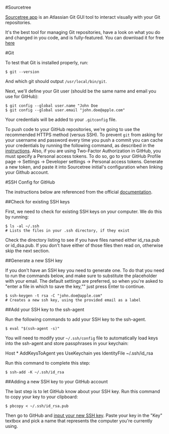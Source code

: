 #Sourcetree

[Sourcetree app](https://www.sourcetreeapp.com) is an Atlassian Git GUI tool to interact visually with your Git repositories.

It's the best tool for managing Git repositories, have a look on what you do and changed in you code, and is fully-featured. You can download it for free [here](https://www.sourcetreeapp.com)

#Git

To test that Git is installed properly, run:

```
$ git --version
```

And which git should output `/usr/local/bin/git`.

Next, we'll define your Git user (should be the same name and email you use for GitHub):

```
$ git config --global user.name "John Doe
$ git config --global user.email "john.doe@apple.com"
```

Your credentials will be added to your `.gitconfig` file.

To push code to your GitHub repositories, we're going to use the recommended HTTPS method (versus SSH). To prevent `git` from asking for your username and password every time you push a commit you can cache your credentials by running the following command, as described in the [instructions](https://help.github.com/en/github/using-git/caching-your-github-password-in-git).
Also, if you are using Two-Factor Authorization in GitHub, you must specify a Personal access tokens. To do so, go to your GitHub Profile page -> Settings -> Developer settings -> Personal access tokens.
Generate a new token, and paste it into Sourcetree initial's configuration when linking your Github account.

#SSH Config for GitHub

The instructions below are referenced from the official [documentation](https://help.github.com/en/github/authenticating-to-github/connecting-to-github-with-ssh).

##Check for existing SSH keys

First, we need to check for existing SSH keys on your computer. We do this by running:

```
$ ls -al ~/.ssh
# Lists the files in your .ssh directory, if they exist
```

Check the directory listing to see if you have files named either id_rsa.pub or id_dsa.pub. If you don't have either of those files then read on, otherwise skip the next section.

##Generate a new SSH key

If you don't have an SSH key you need to generate one. To do that you need to run the commands below, and make sure to substitute the placeholder with your email. The default settings are preferred, so when you're asked to "enter a file in which to save the key,"" just press Enter to continue.

```
$ ssh-keygen -t rsa -C "john.doe@apple.com"
# Creates a new ssh key, using the provided email as a label
```

##Add your SSH key to the ssh-agent

Run the following commands to add your SSH key to the ssh-agent.

```
$ eval "$(ssh-agent -s)"
```

You will need to modify your `~/.ssh/config` file to automatically load keys into the ssh-agent and store passphrases in your keychain:

Host *
  AddKeysToAgent yes
  UseKeychain yes
  IdentityFile ~/.ssh/id_rsa
  
Run this command to complete this step:

```
$ ssh-add -K ~/.ssh/id_rsa
```

##Adding a new SSH key to your GitHub account

The last step is to let GitHub know about your SSH key. Run this command to copy your key to your clipboard:

```
$ pbcopy < ~/.ssh/id_rsa.pub
```

Then go to GitHub and [input your new SSH key](https://github.com/settings/ssh/new). Paste your key in the "Key" textbox and pick a name that represents the computer you're currently using.
